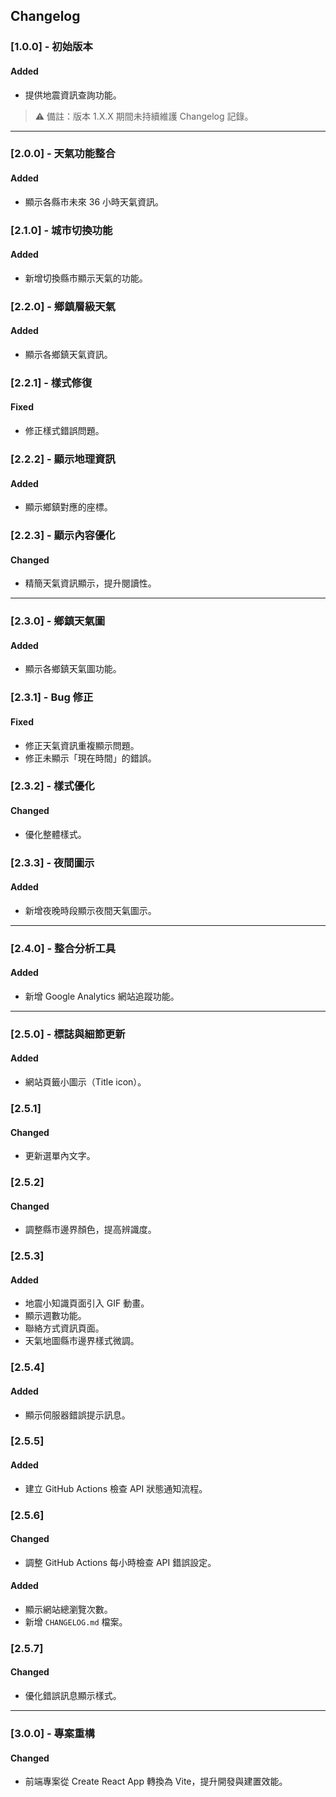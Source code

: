 ## Changelog

### \[1.0.0] - 初始版本

#### Added

- 提供地震資訊查詢功能。

> ⚠️ 備註：版本 1.X.X 期間未持續維護 Changelog 記錄。

---

### \[2.0.0] - 天氣功能整合

#### Added

- 顯示各縣市未來 36 小時天氣資訊。

### \[2.1.0] - 城市切換功能

#### Added

- 新增切換縣市顯示天氣的功能。

### \[2.2.0] - 鄉鎮層級天氣

#### Added

- 顯示各鄉鎮天氣資訊。

### \[2.2.1] - 樣式修復

#### Fixed

- 修正樣式錯誤問題。

### \[2.2.2] - 顯示地理資訊

#### Added

- 顯示鄉鎮對應的座標。

### \[2.2.3] - 顯示內容優化

#### Changed

- 精簡天氣資訊顯示，提升閱讀性。

---

### \[2.3.0] - 鄉鎮天氣圖

#### Added

- 顯示各鄉鎮天氣圖功能。

### \[2.3.1] - Bug 修正

#### Fixed

- 修正天氣資訊重複顯示問題。
- 修正未顯示「現在時間」的錯誤。

### \[2.3.2] - 樣式優化

#### Changed

- 優化整體樣式。

### \[2.3.3] - 夜間圖示

#### Added

- 新增夜晚時段顯示夜間天氣圖示。

---

### \[2.4.0] - 整合分析工具

#### Added

- 新增 Google Analytics 網站追蹤功能。

---

### \[2.5.0] - 標誌與細節更新

#### Added

- 網站頁籤小圖示（Title icon）。

### \[2.5.1]

#### Changed

- 更新選單內文字。

### \[2.5.2]

#### Changed

- 調整縣市邊界顏色，提高辨識度。

### \[2.5.3]

#### Added

- 地震小知識頁面引入 GIF 動畫。
- 顯示週數功能。
- 聯絡方式資訊頁面。
- 天氣地圖縣市邊界樣式微調。

### \[2.5.4]

#### Added

- 顯示伺服器錯誤提示訊息。

### \[2.5.5]

#### Added

- 建立 GitHub Actions 檢查 API 狀態通知流程。

### \[2.5.6]

#### Changed

- 調整 GitHub Actions 每小時檢查 API 錯誤設定。

#### Added

- 顯示網站總瀏覽次數。
- 新增 `CHANGELOG.md` 檔案。

### \[2.5.7]

#### Changed

- 優化錯誤訊息顯示樣式。

---

### \[3.0.0] - 專案重構

#### Changed

- 前端專案從 Create React App 轉換為 Vite，提升開發與建置效能。
